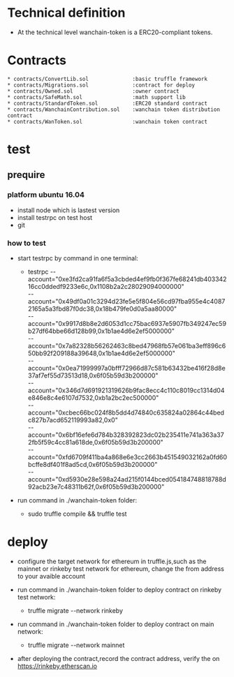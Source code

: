 
# Technical definition
* At the technical level wanchain-token is a ERC20-compliant tokens.

# Contracts
	* contracts/ConvertLib.sol				:basic truffle framework 
	* contracts/Migrations.sol				:contract for deploy
	* contracts/Owned.sol					:owner contract
	* contracts/SafeMath.sol				:math support lib
	* contracts/StandardToken.sol			:ERC20 standard contract
	* contracts/WanchainContribution.sol	:wanchain token distribution contract
	* contracts/WanToken.sol				:wanchain token contract


# test

## prequire

### platform ubuntu 16.04
* install node which is lastest version
* install testrpc on test host
* git

### how to test
* start testrpc by command in one terminal:
  + testrpc --account="0xe3fd2ca91fa6f5a3cbded4ef9fb0f367fe68241db40334216cc0ddedf9233e6c,0x1108b2a2c28029094000000"  \
			--account="0x49df0a01c3294d23fe5e5f804e56cd97fba955e4c40872165a5a3fbd87f0dc38,0x18b479fe0d0a5aa80000"  \
			--account="0x9917d8b8e2d6053d1cc75bac6937e5907fb349247ec59b27df64bbe66d128b99,0x1b1ae4d6e2ef5000000"   \
			--account="0x7a82328b56262463c8bed47968fb57e061ba3eff896c650bb92f209188a39648,0x1b1ae4d6e2ef5000000"  \
			--account="0x0ea71999997a0bfff72966d87c581b63432be416f28d8e37af7ef55d73513d18,0x6f05b59d3b200000"     \
			--account="0x346d7d691921319626b9fac8ecc4c110c8019cc1314d04e846e8c4e6107d7532,0xb1a2bc2ec500000"      \
			--account="0xcbec66bc024f8b5dd4d74840c635824a02864c44bedc827b7acd652119993a82,0x0"      \
			--account="0x6bf16efe6d784b328392823dc02b235411e741a363a372fb5f59c4cc81a618de,0x6f05b59d3b200000"     \
			--account="0xfd6709f411ba4a868e6e3cc2663b451549032162a0fd60bcffe8df401f8ad5cd,0x6f05b59d3b200000"     \
			--account="0xd5930e28e598a24ad215f0144bced054184748818788d92acb23e7c48311b62f,0x6f05b59d3b200000" 

* run command in ./wanchain-token folder:
  + sudo truffle compile && truffle test


# deploy

* configure the target network for ethereum in truffle.js,such as the mainnet or rinkeby test network for ethereum, change the from address to your avaible account
* run command in  ./wanchain-token folder to deploy contract on rinkeby test network:
  + truffle migrate --network rinkeby

* run command in  ./wanchain-token folder to deploy contract on main network:
  + truffle migrate --network mainnet

* after deploying the contract,record the contract address, verify the on https://rinkeby.etherscan.io

  
  



